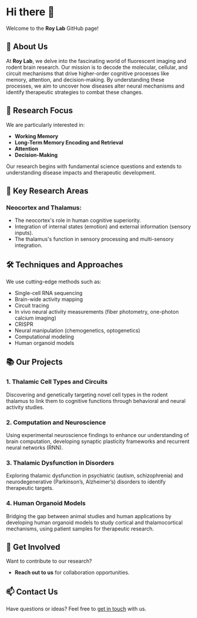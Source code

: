 # Hi there 👋

Welcome to the **Roy Lab** GitHub page!

## 🌟 About Us

At **Roy Lab**, we delve into the fascinating world of fluorescent imaging and rodent brain research. Our mission is to decode the molecular, cellular, and circuit mechanisms that drive higher-order cognitive processes like memory, attention, and decision-making. By understanding these processes, we aim to uncover how diseases alter neural mechanisms and identify therapeutic strategies to combat these changes.

## 🔬 Research Focus

We are particularly interested in:
- **Working Memory**
- **Long-Term Memory Encoding and Retrieval**
- **Attention**
- **Decision-Making**

Our research begins with fundamental science questions and extends to understanding disease impacts and therapeutic development.

## 🧠 Key Research Areas

### Neocortex and Thalamus:
- The neocortex's role in human cognitive superiority.
- Integration of internal states (emotion) and external information (sensory inputs).
- The thalamus's function in sensory processing and multi-sensory integration.

## 🛠 Techniques and Approaches

We use cutting-edge methods such as:
- Single-cell RNA sequencing
- Brain-wide activity mapping
- Circuit tracing
- In vivo neural activity measurements (fiber photometry, one-photon calcium imaging)
- CRISPR
- Neural manipulation (chemogenetics, optogenetics)
- Computational modeling
- Human organoid models

## 📚 Our Projects

### 1. Thalamic Cell Types and Circuits
Discovering and genetically targeting novel cell types in the rodent thalamus to link them to cognitive functions through behavioral and neural activity studies.

### 2. Computation and Neuroscience
Using experimental neuroscience findings to enhance our understanding of brain computation, developing synaptic plasticity frameworks and recurrent neural networks (RNN).

### 3. Thalamic Dysfunction in Disorders
Exploring thalamic dysfunction in psychiatric (autism, schizophrenia) and neurodegenerative (Parkinson’s, Alzheimer’s) disorders to identify therapeutic targets.

### 4. Human Organoid Models
Bridging the gap between animal studies and human applications by developing human organoid models to study cortical and thalamocortical mechanisms, using patient samples for therapeutic research.

## 🤝 Get Involved

Want to contribute to our research?
- **Reach out to us** for collaboration opportunities.


## 📫 Contact Us

Have questions or ideas? Feel free to [get in touch](mailto:dsroy@buffalo.edu) with us.

